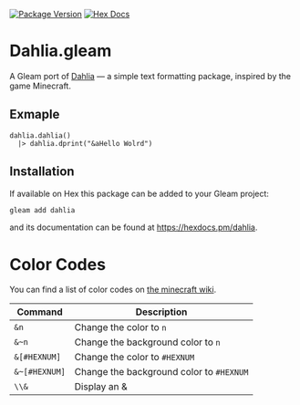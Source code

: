 [![Package Version](https://img.shields.io/hexpm/v/dahlia)](https://hex.pm/packages/dahlia)
[![Hex Docs](https://img.shields.io/badge/hex-docs-ffaff3)](https://hexdocs.pm/dahlia/)

# Dahlia.gleam

A Gleam port of [Dahlia](https://github.com/dahlia-lib/Dahlia) — a simple text formatting package, inspired by the game Minecraft.

## Exmaple

```gleam
dahlia.dahlia()
  |> dahlia.dprint("&aHello Wolrd")
```


## Installation

If available on Hex this package can be added to your Gleam project:

```sh
gleam add dahlia
```

and its documentation can be found at <https://hexdocs.pm/dahlia>.


# Color Codes

You can find a list of color codes on [the minecraft wiki](https://minecraft.fandom.com/wiki/Formatting_codes).

| Command      | Description |
| -----------  | ----------- |
| `&n` | Change the color to `n` |
| `&~n` | Change the background color to `n` |
| `&[#HEXNUM]` | Change the color to `#HEXNUM` |
| `&~[#HEXNUM]` | Change the background color to `#HEXNUM` |
| `\\&` | Display an & |

